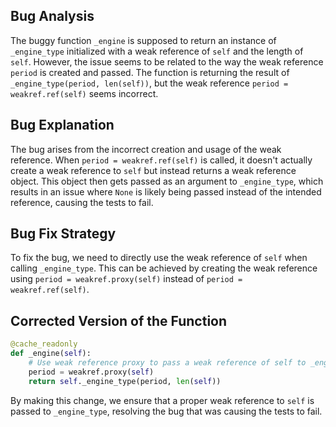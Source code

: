 ## Bug Analysis
The buggy function `_engine` is supposed to return an instance of `_engine_type` initialized with a weak reference of `self` and the length of `self`. However, the issue seems to be related to the way the weak reference `period` is created and passed. The function is returning the result of `_engine_type(period, len(self))`, but the weak reference `period = weakref.ref(self)` seems incorrect.

## Bug Explanation
The bug arises from the incorrect creation and usage of the weak reference. When `period = weakref.ref(self)` is called, it doesn't actually create a weak reference to `self` but instead returns a weak reference object. This object then gets passed as an argument to `_engine_type`, which results in an issue where `None` is likely being passed instead of the intended reference, causing the tests to fail.

## Bug Fix Strategy
To fix the bug, we need to directly use the weak reference of `self` when calling `_engine_type`. This can be achieved by creating the weak reference using `period = weakref.proxy(self)` instead of `period = weakref.ref(self)`.

## Corrected Version of the Function
```python
@cache_readonly
def _engine(self):
    # Use weak reference proxy to pass a weak reference of self to _engine_type
    period = weakref.proxy(self)
    return self._engine_type(period, len(self))
``` 

By making this change, we ensure that a proper weak reference to `self` is passed to `_engine_type`, resolving the bug that was causing the tests to fail.